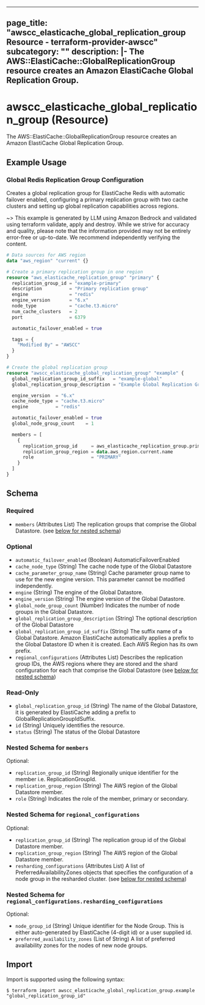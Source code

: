 
---
page_title: "awscc_elasticache_global_replication_group Resource - terraform-provider-awscc"
subcategory: ""
description: |-
  The AWS::ElastiCache::GlobalReplicationGroup resource creates an Amazon ElastiCache Global Replication Group.
---

# awscc_elasticache_global_replication_group (Resource)

The AWS::ElastiCache::GlobalReplicationGroup resource creates an Amazon ElastiCache Global Replication Group.

## Example Usage

### Global Redis Replication Group Configuration

Creates a global replication group for ElastiCache Redis with automatic failover enabled, configuring a primary replication group with two cache clusters and setting up global replication capabilities across regions.

~> This example is generated by LLM using Amazon Bedrock and validated using terraform validate, apply and destroy. While we strive for accuracy and quality, please note that the information provided may not be entirely error-free or up-to-date. We recommend independently verifying the content.

```terraform
# Data sources for AWS region
data "aws_region" "current" {}

# Create a primary replication group in one region
resource "aws_elasticache_replication_group" "primary" {
  replication_group_id = "example-primary"
  description          = "Primary replication group"
  engine               = "redis"
  engine_version       = "6.x"
  node_type            = "cache.t3.micro"
  num_cache_clusters   = 2
  port                 = 6379

  automatic_failover_enabled = true

  tags = {
    "Modified By" = "AWSCC"
  }
}

# Create the global replication group
resource "awscc_elasticache_global_replication_group" "example" {
  global_replication_group_id_suffix   = "example-global"
  global_replication_group_description = "Example Global Replication Group"

  engine_version  = "6.x"
  cache_node_type = "cache.t3.micro"
  engine          = "redis"

  automatic_failover_enabled = true
  global_node_group_count    = 1

  members = [
    {
      replication_group_id     = aws_elasticache_replication_group.primary.id
      replication_group_region = data.aws_region.current.name
      role                     = "PRIMARY"
    }
  ]
}
```

<!-- schema generated by tfplugindocs -->
## Schema

### Required

- `members` (Attributes List) The replication groups that comprise the Global Datastore. (see [below for nested schema](#nestedatt--members))

### Optional

- `automatic_failover_enabled` (Boolean) AutomaticFailoverEnabled
- `cache_node_type` (String) The cache node type of the Global Datastore
- `cache_parameter_group_name` (String) Cache parameter group name to use for the new engine version. This parameter cannot be modified independently.
- `engine` (String) The engine of the Global Datastore.
- `engine_version` (String) The engine version of the Global Datastore.
- `global_node_group_count` (Number) Indicates the number of node groups in the Global Datastore.
- `global_replication_group_description` (String) The optional description of the Global Datastore
- `global_replication_group_id_suffix` (String) The suffix name of a Global Datastore. Amazon ElastiCache automatically applies a prefix to the Global Datastore ID when it is created. Each AWS Region has its own prefix.
- `regional_configurations` (Attributes List) Describes the replication group IDs, the AWS regions where they are stored and the shard configuration for each that comprise the Global Datastore (see [below for nested schema](#nestedatt--regional_configurations))

### Read-Only

- `global_replication_group_id` (String) The name of the Global Datastore, it is generated by ElastiCache adding a prefix to GlobalReplicationGroupIdSuffix.
- `id` (String) Uniquely identifies the resource.
- `status` (String) The status of the Global Datastore

<a id="nestedatt--members"></a>
### Nested Schema for `members`

Optional:

- `replication_group_id` (String) Regionally unique identifier for the member i.e. ReplicationGroupId.
- `replication_group_region` (String) The AWS region of the Global Datastore member.
- `role` (String) Indicates the role of the member, primary or secondary.


<a id="nestedatt--regional_configurations"></a>
### Nested Schema for `regional_configurations`

Optional:

- `replication_group_id` (String) The replication group id of the Global Datastore member.
- `replication_group_region` (String) The AWS region of the Global Datastore member.
- `resharding_configurations` (Attributes List) A list of PreferredAvailabilityZones objects that specifies the configuration of a node group in the resharded cluster. (see [below for nested schema](#nestedatt--regional_configurations--resharding_configurations))

<a id="nestedatt--regional_configurations--resharding_configurations"></a>
### Nested Schema for `regional_configurations.resharding_configurations`

Optional:

- `node_group_id` (String) Unique identifier for the Node Group. This is either auto-generated by ElastiCache (4-digit id) or a user supplied id.
- `preferred_availability_zones` (List of String) A list of preferred availability zones for the nodes of new node groups.

## Import

Import is supported using the following syntax:

```shell
$ terraform import awscc_elasticache_global_replication_group.example "global_replication_group_id"
```
